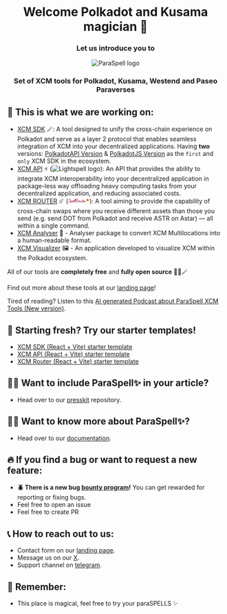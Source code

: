<h1 align="center">
Welcome Polkadot and Kusama magician 👋
</h1>

<h3 align="center">
Let us introduce you to 
</h3>

<p align="center">
<img width="400" alt="ParaSpell logo" src="https://user-images.githubusercontent.com/55763425/251588903-bcf72b05-bdf7-46d8-b804-16b0e3236792.png">
</p>

<h3 align="center">
Set of XCM tools for Polkadot, Kusama, Westend and Paseo Paraverses
</h3>

## 🧰 This is what we are working on:
- [XCM SDK](https://github.com/paraspell/xcm-tools/tree/main/packages/sdk) 🪄: A tool designed to unify the cross-chain experience on Polkadot and serve as a layer 2 protocol that enables seamless integration of XCM into your decentralized applications. Having **two** versions: [PolkadotAPI Version](https://github.com/paraspell/xcm-tools/tree/main/packages/sdk) & [PolkadotJS Version](https://github.com/paraspell/xcm-tools/tree/main/packages/sdk-pjs) as the `first` and `only` XCM SDK in the ecosystem.
- [XCM API](https://github.com/paraspell/xcm-tools/tree/main/apps/xcm-api) ⚡️ (<img width="50" alt="Lightspell logo" src="https://user-images.githubusercontent.com/55763425/251588168-4855abc3-445a-4207-9a65-e891975be62c.png">): An API that provides the ability to integrate XCM interoperability into your decentralized application in package-less way offloading heavy computing tasks from your decentralized application, and reducing associated costs.
- [XCM ROUTER](https://github.com/paraspell/xcm-tools/tree/main/packages/xcm-router) ☄️ (<img width="50" alt="Spellrouter logo" src="https://raw.githubusercontent.com/paraspell/presskit/refs/heads/main/logos_spellrouter/Full%20name.png">): A tool aiming to provide the capability of cross-chain swaps where you receive different assets than those you send (e.g. send DOT from Polkadot and receive ASTR on Astar) — all within a single command.
- [XCM Analyser](https://github.com/paraspell/xcm-tools/tree/main/packages/xcm-analyser) 🔎 - Analyser package to convert XCM Multilocations into a human-readable format.
- [XCM Visualizer](https://github.com/paraspell/xcm-tools/tree/main/apps/visualizator-fe) 🖼️ - An application developed to visualize XCM within the Polkadot ecosystem.

All of our tools are **completely free** and **fully open source** 🧙‍♂️🪄

Find out more about these tools at our [landing page](https://paraspell.xyz)!

Tired of reading? Listen to this [AI generated Podcast about ParaSpell XCM Tools (New version)](https://notebooklm.google.com/notebook/ff1837d7-2ab2-4e0f-9420-49c8a4cbec97/audio).

## 🛫 Starting fresh? Try our starter templates!
- [XCM SDK (React + Vite) starter template](https://github.com/paraspell/xcm-sdk-template)
- [XCM API (React + Vite) starter template](https://github.com/paraspell/xcm-api-template)
- [XCM Router (React + Vite) starter template](https://github.com/paraspell/xcm-router-template)

## 👨‍🔬 Want to include ParaSpell✨ in your article?
- Head over to our [presskit](https://github.com/paraspell/presskit) repository.

## 👨‍🏫 Want to know more about ParaSpell✨?
- Head over to our [documentation](https://paraspell.github.io/docs/).

## 🔥 If you find a bug or want to request a new feature:
- **🪲 There is a new bug [bounty program](https://paraspell.github.io/docs/contribution.html)!** You can get rewarded for reporting or fixing bugs.
- Feel free to open an issue
- Feel free to create PR

## 📞 How to reach out to us:
- Contact form on our [landing page](https://paraspell.xyz/#contact-us).
- Message us on our [X](https://x.com/paraspell).
- Support channel on [telegram](https://t.me/paraspell).

## 🧙 Remember:
- This place is magical, feel free to try your paraSPELLS ✨<be>
